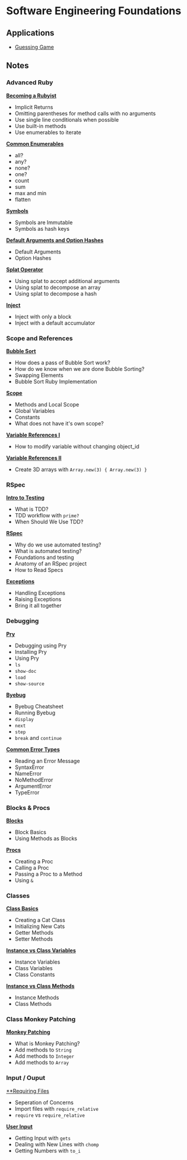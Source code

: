 # Software Engineering Foundations

## Applications

* [Guessing Game](https://github.com/rotyflo/appacademy/tree/master/software-engineering-foundations/input-output/guessing-game)

## Notes
### Advanced Ruby

[**Becoming a Rubyist**](https://open.appacademy.io/learn/full-stack-online/software-engineering-foundations/becoming-a-rubyist-notes)
* Implicit Returns
* Omitting parentheses for method calls with no arguments
* Use single line conditionals when possible
* Use built-in methods
* Use enumerables to iterate

[**Common Enumerables**](https://open.appacademy.io/learn/full-stack-online/software-engineering-foundations/common-enumerables-notes)
* all?
* any?
* none?
* one?
* count
* sum
* max and min
* flatten

[**Symbols**](https://open.appacademy.io/learn/full-stack-online/software-engineering-foundations/symbols-notes)
* Symbols are Immutable
* Symbols as hash keys

[**Default Arguments and Option Hashes**](https://open.appacademy.io/learn/full-stack-online/software-engineering-foundations/default-arguments-and-option-hashes-notes)
* Default Arguments
* Option Hashes

[**Splat Operator**](https://open.appacademy.io/learn/full-stack-online/software-engineering-foundations/splat-operator-notes)
* Using splat to accept additional arguments
* Using splat to decompose an array
* Using splat to decompose a hash

[**Inject**](https://open.appacademy.io/learn/full-stack-online/software-engineering-foundations/inject-notes)
* Inject with only a block
* Inject with a default accumulator


### Scope and References

[**Bubble Sort**](https://open.appacademy.io/learn/full-stack-online/software-engineering-foundations/bubble-sort-notes)
* How does a pass of Bubble Sort work?
* How do we know when we are done Bubble Sorting?
* Swapping Elements
* Bubble Sort Ruby Implementation

[**Scope**](https://open.appacademy.io/learn/full-stack-online/software-engineering-foundations/scope-notes)
* Methods and Local Scope
* Global Variables
* Constants
* What does not have it's own scope?

[**Variable References I**](https://open.appacademy.io/learn/full-stack-online/software-engineering-foundations/variable-references-lecture-1)
* How to modify variable without changing object_id

[**Variable References II**](https://open.appacademy.io/learn/full-stack-online/software-engineering-foundations/variable-references-lecture-2)
* Create 3D arrays with `Array.new(3) { Array.new(3) }`


### RSpec

[**Intro to Testing**](https://open.appacademy.io/learn/full-stack-online/software-engineering-foundations/intro-to-testing-notes)
* What is TDD?
* TDD workflow with `prime?`
* When Should We Use TDD?

[**RSpec**](https://open.appacademy.io/learn/full-stack-online/software-engineering-foundations/rspec-notes)
* Why do we use automated testing?
* What is automated testing?
* Foundations and testing
* Anatomy of an RSpec project
* How to Read Specs

[**Exceptions**](https://open.appacademy.io/learn/full-stack-online/software-engineering-foundations/exceptions-notes)
* Handling Exceptions
* Raising Exceptions
* Bring it all together


### Debugging

[**Pry**](https://open.appacademy.io/learn/full-stack-online/software-engineering-foundations/pry-notes)
* Debugging using Pry
* Installing Pry
* Using Pry
* `ls`
* `show-doc`
* `load`
* `show-source`

[**Byebug**](https://open.appacademy.io/learn/full-stack-online/software-engineering-foundations/bye-bug-notes)
* Byebug Cheatsheet
* Running Byebug
* `display`
* `next`
* `step`
* `break` and `continue`

[**Common Error Types**](https://open.appacademy.io/learn/full-stack-online/software-engineering-foundations/common-error-types-notes)
* Reading an Error Message
* SyntaxError
* NameError
* NoMethodError
* ArgumentError
* TypeError


### Blocks & Procs

[**Blocks**](https://open.appacademy.io/learn/full-stack-online/software-engineering-foundations/blocks-notes)
* Block Basics
* Using Methods as Blocks

[**Procs**](https://open.appacademy.io/learn/full-stack-online/software-engineering-foundations/procs-notes)
* Creating a Proc
* Calling a Proc
* Passing a Proc to a Method
* Using `&`


### Classes

[**Class Basics**](https://open.appacademy.io/learn/full-stack-online/software-engineering-foundations/class-basics-notes)
* Creating a Cat Class
* Initializing New Cats
* Getter Methods
* Setter Methods

[**Instance vs Class Variables**](https://open.appacademy.io/learn/full-stack-online/software-engineering-foundations/instance-vs-class-variables-notes)
* Instance Variables
* Class Variables
* Class Constants

[**Instance vs Class Methods**](https://open.appacademy.io/learn/full-stack-online/software-engineering-foundations/instance-vs-class-methods-notes)
* Instance Methods
* Class Methods


### Class Monkey Patching

[**Monkey Patching**](https://open.appacademy.io/learn/full-stack-online/software-engineering-foundations/monkey-patching-lecture)
* What is Monkey Patching?
* Add methods to `String`
* Add methods to `Integer`
* Add methods to `Array`


### Input / Ouput

[**Requiring Files](https://open.appacademy.io/learn/full-stack-online/software-engineering-foundations/requiring-files-notes)
* Seperation of Concerns
* Import files with `require_relative`
* `require` vs `require_relative`

[**User Input**](https://open.appacademy.io/learn/full-stack-online/software-engineering-foundations/user-input-notes)
* Getting Input with `gets`
* Dealing with New Lines with `chomp`
* Getting Numbers with `to_i`